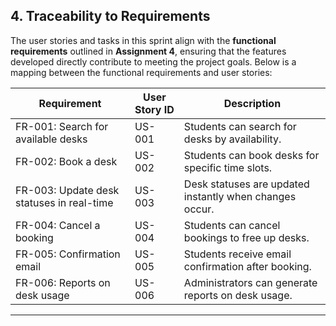 ## 4.  Traceability to Requirements

The user stories and tasks in this sprint align with the **functional requirements** outlined in **Assignment 4**, ensuring that the features developed directly contribute to meeting the project goals. Below is a mapping between the functional requirements and user stories:

| Requirement | User Story ID | Description |
|-------------|---------------|-------------|
| FR-001: Search for available desks | US-001 | Students can search for desks by availability. |
| FR-002: Book a desk | US-002 | Students can book desks for specific time slots. |
| FR-003: Update desk statuses in real-time | US-003 | Desk statuses are updated instantly when changes occur. |
| FR-004: Cancel a booking | US-004 | Students can cancel bookings to free up desks. |
| FR-005: Confirmation email | US-005 | Students receive email confirmation after booking. |
| FR-006: Reports on desk usage | US-006 | Administrators can generate reports on desk usage. |

---
